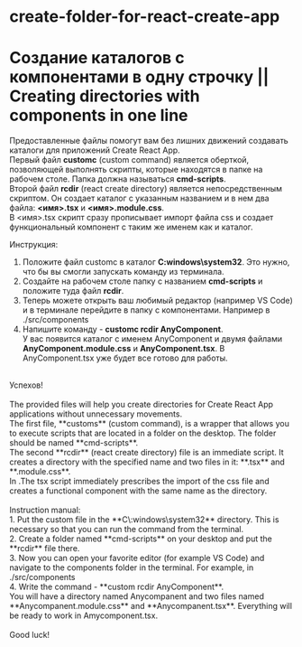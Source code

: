 # create-folder-for-react-create-app

# Создание каталогов с компонентами в одну строчку || Creating directories with components in one line
 
Предоставленные файлы помогут вам без лишних движений создавать каталоги для приложений Create React App.<br>
Первый файл **customc** (custom command) является оберткой, позволяющей выполнять скрипты, которые находятся в папке на рабочем столе. Папка должна называться **cmd-scripts**.<br>
Второй файл **rcdir** (react create directory) является непосредственным скриптом. Он создает каталог с указанным названием и в нем два файла: **<имя>.tsx** и **<имя>.module.css**.<br>
В <имя>.tsx скрипт сразу прописывает импорт файла css и создает функциональный компонент с таким же именем как и каталог.<br>

Инструкция:<br>
1. Положите файл customc в каталог **C\:windows\system32**. Это нужно, что бы вы смогли запускать команду из терминала.<br>
2. Создайте на рабочем столе папку с названием **cmd-scripts** и положите туда файл **rcdir**.<br>
3. Теперь можете открыть ваш любимый редактор (например VS Code) и в терминале перейдите в папку с компонентами. Например в ./src/components<br>
4. Напишите команду - **customc rcdir AnyComponent**.<br>
У вас появится каталог с именем AnyComponent и двумя файлами **AnyComponent.module.css** и **AnyComponent.tsx**. В AnyComponent.tsx уже будет все готово для работы.<br>
<br>
Успехов!<br>
<br>
The provided files will help you create directories for Create React App applications without unnecessary movements.<br>
The first file, **customs** (custom command), is a wrapper that allows you to execute scripts that are located in a folder on the desktop. The folder should be named **cmd-scripts**.<br>
The second **rcdir** (react create directory) file is an immediate script. It creates a directory with the specified name and two files in it: **<name>.tsx** and **<name>.module.css**.<br>
In <name>.The tsx script immediately prescribes the import of the css file and creates a functional component with the same name as the directory.<br>
<br>
Instruction manual:<br>
1. Put the custom file in the **C\:windows\system32** directory. This is necessary so that you can run the command from the terminal.<br>
2. Create a folder named **cmd-scripts** on your desktop and put the **rcdir** file there.<br>
3. Now you can open your favorite editor (for example VS Code) and navigate to the components folder in the terminal. For example, in ./src/components<br>
4. Write the command - **custom rcdir AnyComponent**.<br>
You will have a directory named Anycompanent and two files named **Anycompanent.module.css** and **Anycompanent.tsx**. Everything will be ready to work in Amycomponent.tsx.<br>
<br>
Good luck!<br>



